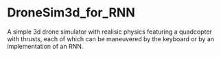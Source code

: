 # DroneSim3d_for_RNN
A simple 3d drone simulator with realisic physics featuring a quadcopter with thrusts, each of which can be maneuvered by the keyboard or by an implementation of an RNN.
